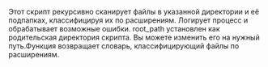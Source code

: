 Этот скрипт рекурсивно сканирует файлы в указанной директории и её подпапках, классифицируя их по расширениям. Логирует процесс и обрабатывает возможные ошибки.
root_path установлен как родительская директория скрипта. Вы можете изменить его на нужный путь.Функция возвращает словарь, классифицирующий файлы по расширениям.
